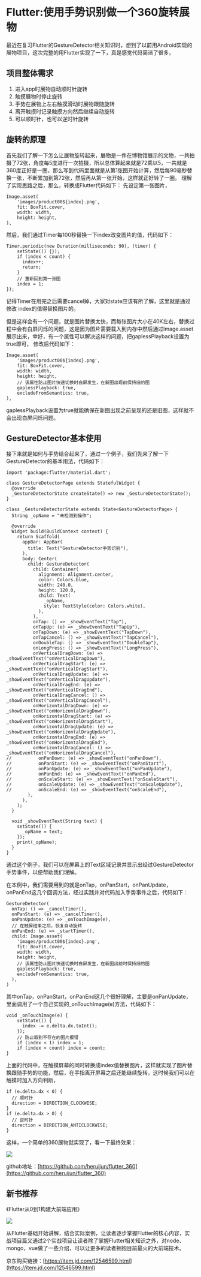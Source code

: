 # Flutter:使用手势识别做一个360旋转展物

最近在复习Flutter的GestureDetector相关知识时，想到了以前用Android实现的展物项目，这次完整的用Flutter实现了一下，真是感觉代码简洁了很多，

## 项目整体需求
1. 进入app时展物自动顺时针旋转
2. 触摸展物时停止旋转
3. 手势在展物上左右触摸滑动时展物跟随旋转
4. 离开触摸时记录触摸方向然后继续自动旋转
5. 可以顺时针，也可以逆时针旋转

## 旋转的原理
首先我们了解一下怎么让展物旋转起来，展物是一件在博物馆展示的文物，一共拍摄了72张，角度每5度进行一次拍摄，所以总体算起来就是72乘以5，一共就是360度正好是一圈，那么写到代码里面就是从第1张图开始计算，然后每90毫秒替换一张，不断累加到第72张，然后再从第一张开始，这样就正好转了一圈。
理解了实现思路之后，那么，转换成Flutter代码如下：
先设定第一张图片，
```
Image.asset(
    'images/product00${index}.png',
    fit: BoxFit.cover,
    width: width,
    height: height,
),
```

然后，我们通过Timer每100秒替换一下index改变图片的值，代码如下：
```
Timer.periodic(new Duration(milliseconds: 90), (timer) {
    setState(() {});
    if (index < count) {
      index++;
      return;
    }
    // 重新回到第一张图
    index = 1;
});
```
记得Timer在用完之后需要cancel掉，大家对state应该有所了解，这里就是通过修改
index的值得替换图片的。

但是这样会有一个问题，就是图片替换太快，而每张图片大小在40K左右，替换过程中会有白屏闪烁的问题，这是因为图片需要载入到内存中然后通过Image.asset展示出来，幸好，有一个属性可以解决这样的问题，把gaplessPlayback设置为true即可， 修改后代码如下：
```
Image.asset(
    'images/product00${index}.png',
    fit: BoxFit.cover,
    width: width,
    height: height,
    // 该属性防止图片快速切换时白屏发生，在新图出现前保持旧的图
    gaplessPlayback: true,
    excludeFromSemantics: true,
),
```

gaplessPlayback设置为true就能确保在新图出现之前呈现的还是旧图，这样就不会出现白屏闪烁问题。

## GestureDetector基本使用
接下来就是如何与手势结合起来了，通过一个例子，我们先来了解一下GestureDetector的基本用法，代码如下：
```
import 'package:flutter/material.dart';

class GestureDetectorPage extends StatefulWidget {
  @override
  _GestureDetectorState createState() => new _GestureDetectorState();
}

class _GestureDetectorState extends State<GestureDetectorPage> {
  String _opName = "未检测到操作";

  @override
  Widget build(BuildContext context) {
    return Scaffold(
      appBar: AppBar(
        title: Text("GestureDetector手势识别"),
      ),
      body: Center(
        child: GestureDetector(
          child: Container(
            alignment: Alignment.center,
            color: Colors.blue,
            width: 240.0,
            height: 120.0,
            child: Text(
              _opName,
              style: TextStyle(color: Colors.white),
            ),
          ),
          onTap: () => _showEventText("Tap"),
          onTapUp: (e) => _showEventText("TapUp"),
          onTapDown: (e) => _showEventText("TapDown"),
          onTapCancel: () => _showEventText("TapCancel"),
          onDoubleTap: () => _showEventText("DoubleTap"),
          onLongPress: () => _showEventText("LongPress"),
          onVerticalDragDown: (e) => _showEventText("onVerticalDragDown"),
          onVerticalDragStart: (e) => _showEventText("onVerticalDragStart"),
          onVerticalDragUpdate: (e) => _showEventText("onVerticalDragUpdate"),
          onVerticalDragEnd: (e) => _showEventText("onVerticalDragEnd"),
          onVerticalDragCancel: () => _showEventText("onVerticalDragCancel"),
          onHorizontalDragDown: (e) => _showEventText("onHorizontalDragDown"),
          onHorizontalDragStart: (e) => _showEventText("onHorizontalDragStart"),
          onHorizontalDragUpdate: (e) => _showEventText("onHorizontalDragUpdate"),
          onHorizontalDragEnd: (e) => _showEventText("onHorizontalDragEnd"),
          onHorizontalDragCancel: () => _showEventText("onHorizontalDragCancel"),
//          onPanDown: (e) => _showEventText("onPanDown"),
//          onPanStart: (e) => _showEventText("onPanStart"),
//          onPanUpdate: (e) => _showEventText("onPanUpdate"),
//          onPanEnd: (e) => _showEventText("onPanEnd"),
//          onScaleStart: (e) => _showEventText("onScaleStart"),
//          onScaleUpdate: (e) => _showEventText("onScaleUpdate"),
//          onScaleEnd: (e) => _showEventText("onScaleEnd"),
        ),
      ),
    );
  }

  void _showEventText(String text) {
    setState(() {
      _opName = text;
    });
    print(_opName);
  }
}
```

通过这个例子，我们可以在屏幕上的Text区域记录并显示出经过GestureDetector手势事件，以便帮助我们理解。

在本例中，我们需要用到的就是onTap，onPanStart，onPanUpdate，onPanEnd这几个回调方法，经过实践并对代码加入手势事件之后，代码如下：
```
GestureDetector(
  onTap: () => _cancelTimer(),
  onPanStart: (e) => _cancelTimer(),
  onPanUpdate: (e) => _onTouchImage(e),
  // 在触屏结束之后，恢复自动旋转
  onPanEnd: (e) => _startTimer(),
  child: Image.asset(
    'images/product00${index}.png',
    fit: BoxFit.cover,
    width: width,
    height: height,
    // 该属性防止图片快速切换时白屏发生，在新图出前时保持旧的图
    gaplessPlayback: true,
    excludeFromSemantics: true,
  ),
)
```

其中onTap，onPanStart，onPanEnd这几个很好理解，主要是onPanUpdate，里面调用了一个自己实现的_onTouchImage(e)方法，代码如下：
```
void _onTouchImage(e) {
    setState(() {
      index -= e.delta.dx.toInt();
    });
    // 防止取到不存在的图片报错
    if (index < 1) index = 1;
    if (index > count) index = count;
}
```

上面的代码中，在触摸屏幕的同时转换成index值替换图片，这样就实现了图片替换跟随手势的功能，然后，在手指离开屏幕之后还能继续旋转，这时候我们可以在触摸时加入方向判断，
```
if (e.delta.dx < 0) {
  // 顺时针
  direction = DIRECTION_CLOCKWISE;
}
if (e.delta.dx > 0) {
  // 逆时针
  direction = DIRECTION_ANTICLOCKWISE;
}
```

这样，一个简单的360展物就实现了，看一下最终效果：

![](https://raw.githubusercontent.com/heruijun/chahu/master/wu.gif)

github地址：[https://github.com/heruijun/flutter_360](https://github.com/heruijun/flutter_360)

## 新书推荐
《Flutter从0到1构建大前端应用》

![](https://img14.360buyimg.com/n1/jfs/t1/55763/28/4089/173115/5d1d7041E7d6bc656/d681b55e89bac6f6.jpg)

从Flutter基础开始讲解，结合实际案例，让读者逐步掌握Flutter的核心内容，实战项目篇又通过2个实战项目让读者除了掌握Flutter相关知识之外，对node、mongo，vue做了一些介绍，可以让更多的读者拥抱目前最火的大前端技术。

京东购买链接：[https://item.jd.com/12546599.html](https://item.jd.com/12546599.html)